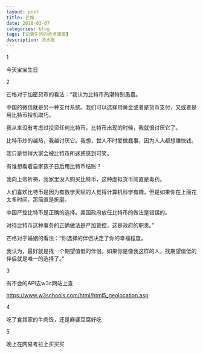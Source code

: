 ```yaml
---
layout: post
title: 芒格
date: 2018-03-07
categories: blog
tags: [记录生活的点点滴滴]
description: 流水账
---
```


1

今天宝宝生日

2

芒格对于加密货币的看法：“我认为比特币热潮特别愚蠢。

中国的微信就是另一种支付系统。我们可以选择用黄金或者是货币支付，又或者是用比特币投机取巧。

我从来没有考虑过投资任何比特币。比特币出现的时候，我就很讨厌它了。

比特币炒的越热，我越讨厌它。我想，世人不时爱做蠢事，因为人人都想赚快钱。

我只是觉得大家会被比特币所迷惑感到可笑。

有谁想看着自家孩子日后用比特币结账？

我向上帝祈祷，我家里没人购买比特币，这种虚拟货币简直是毒药。

人们喜欢比特币是因为有数学天赋的人觉得计算机科学有趣，但是如果你在上面花太多时间，那简直是折磨。

中国严控比特币是正确的选择。美国政府放任比特币的做法是错误的。

对待比特币这种事务的正确做法是严加管控，这是政府的职责。”

芒格对于婚姻的看法：“你选择的伴侣决定了你的幸福程度。

我认为，最好就是找一个期望值低的伴侣。如果你是像我这样的人，找期望值低的伴侣就是唯一的选择了。”

3

有不会的API去w3c网站上查

https://www.w3schools.com/html/html5_geolocation.asp

4

吃了食其家的牛肉饭，还是麻婆豆腐好吃

5

晚上在网易考拉上买买买














